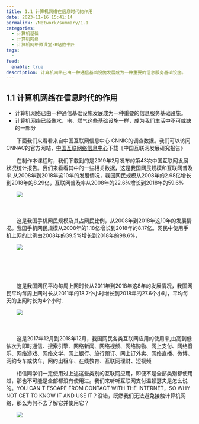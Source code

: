 ```yaml
---
title: 1.1 计算机网络在信息时代的作用
date: 2023-11-16 15:41:14
permalink: /Network/summary/1.1
categories:
  - 计算机基础
  - 计算机网络
  - 计算机网络微课堂-B站教书匠
tags:
  - 
feed:
  enable: true
description: 计算机网络已由一种通信基础设施发展成为一种重要的信息服务基础设施。
---
```




## 1.1 计算机网络在信息时代的作用

* 计算机网络已由一种通信基础设施发展成为一种重要的信息服务基础设施。
* 计算机网络已经像水、电、煤气这些基础设施一样，成为我们生活中不可或缺的一部分
<!-- more -->
　　下面我们来看看来自中国互联网信息中心 CNNIC的调查数据。我们可以访问CNNAC的官方网站，[中国互联网络信息中心](https://www.cnnic.net.cn/)下载《中国互联网发展研究报告》

　　在制作本课程时，我们下载到的是2019年2月发布的第43次中国互联网发展状况统计报告。我们来看看其中的一些相关数据，这是我国网民规模和互联网普及率,从2008年到2018年这10年的发展情况，我国网民规模从2008年的2.98亿增长到2018年的8.29亿，互联网普及率从2008年的22.6%增长到2018年的59.6%

　　![](https://image.peterjxl.com/blog/image-20220112204824-3ruvgk9.png)

　　‍

　　这是我国手机网民规模及其占网民比例，从2008年到2018年这10年的发展情况。我国手机网民规模从2008年的1.18亿增长到2018年的8.17亿。网民中使用手机上网的比例由2008年的39.5%增长到2018年的98.6%，

　　![](https://image.peterjxl.com/blog/image-20220112204854-6o6k44m.png)

　　‍

　　‍

　　这是我国网民平均每周上网时长从2011年到2018年这8年的发展情况，我国网民平均每周上网时长从2011年的18.7个小时增长到2018年的27.6个小时，平均每天的上网时长为4个小时.

　　![](https://image.peterjxl.com/blog/image-20220112204929-q7hvm87.png)

　　‍

　　这是2017年12月到2018年12月，我国网民各类互联网应用的使用率,由高到低依次为即时通信、搜索引擎、网络新闻、网络视频、网络购物、网上支付、网络音乐、网络游戏、网络文学、网上银行、旅行预订、网上订外卖、网络直播、微博、网约专车或快车，网约出租车、在线教育、互联网理财、短视频

　　相信同学们一定使用过上述这些类别的互联网应用，即便不是全部类别都使用过，那也不可能是全部都没有使用过。我们来听听互联网支付温顿瑟夫是怎么说的。YOU CAN'T ESCAPE FROM CONTACT WITH THE INTERNET，SO WHY NOT GET TO KNOW IT AND USE IT？没错，既然我们无法避免接触计算机网络，那么为何不去了解它并使用它？

　　![](https://image.peterjxl.com/blog/image-20220112205009-szntr65.png)

　　‍

　　‍